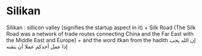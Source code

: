 # Silikan
Silikan : sillicon valley (signifies the startup aspect in it) + Silk Road (The Silk Road was a network of trade routes connecting China and the Far East with the Middle East and Europe) + and the word itkan from the hadith إن الله يحب إذا عمل أحدكم عملا أن يتقنه
